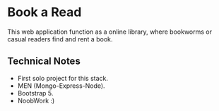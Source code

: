# Book a Read

This web application function as a online library, where bookworms or casual readers find and rent a book.




## Technical Notes

 - First solo project for this stack.
 - MEN (Mongo-Express-Node).
 - Bootstrap 5.
 - NoobWork :)

